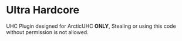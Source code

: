 # Ultra Hardcore
UHC Plugin designed for ArcticUHC **ONLY**, Stealing or using this code without permission is not allowed.

